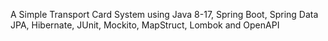A Simple Transport Card System using Java 8-17, Spring Boot, Spring Data JPA, Hibernate, JUnit, Mockito, MapStruct, Lombok and OpenAPI
